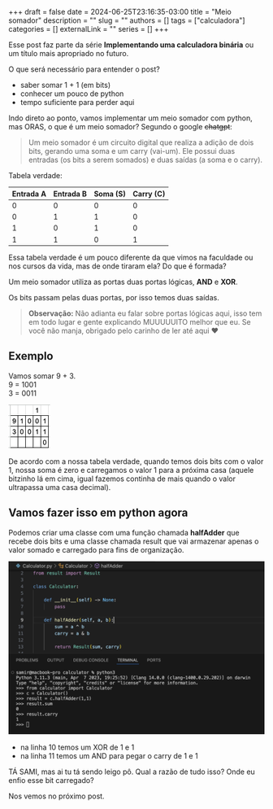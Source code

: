 +++ 
draft = false
date = 2024-06-25T23:16:35-03:00
title = "Meio somador"
description = ""
slug = ""
authors = []
tags = ["calculadora"]
categories = []
externalLink = ""
series = []
+++

Esse post faz parte da série **Implementando uma calculadora binária** ou um título mais apropriado no futuro.

O que será necessário para entender o post?
- saber somar 1 + 1 (em bits)
- conhecer um pouco de python
- tempo suficiente para perder aqui

Indo direto ao ponto, vamos implementar um meio somador com python, mas ORAS, o que é um meio somador?
Segundo o google ~~chatgpt~~:

> Um meio somador é um circuito digital que realiza a adição de dois bits, gerando uma soma e um carry (vai-um). Ele possui duas entradas (os bits a serem somados) e duas saídas (a soma e o carry).

Tabela verdade:

| Entrada A | Entrada B | Soma (S) | Carry (C) |
|-----------|-----------|----------|-----------|
|     0     |     0     |     0    |     0     |
|     0     |     1     |     1    |     0     |
|     1     |     0     |     1    |     0     |
|     1     |     1     |     0    |     1     |

Essa tabela verdade é um pouco diferente da que vimos na faculdade ou nos cursos da vida, mas de onde tiraram ela? Do que é formada?

Um meio somador utiliza as portas duas portas lógicas, **AND** e **XOR**.

Os bits passam pelas duas portas, por isso temos duas saídas.

> **Observação:**
> Não adianta eu falar sobre portas lógicas aqui, isso tem em todo lugar e gente explicando MUUUUUITO melhor que eu. Se você não manja, obrigado pelo carinho de ler até aqui &#10084;


## Exemplo

Vamos somar 9 + 3.  
9 = 1001  
3 = 0011

![soma de nove com três](soma9e3.png)

De acordo com a nossa tabela verdade, quando temos dois bits com o valor 1, nossa soma é zero e carregamos o valor 1 para a próxima casa (aquele bitzinho lá em cima, igual fazemos continha de mais quando o valor ultrapassa uma casa decimal).

## Vamos fazer isso em python agora

Podemos criar uma classe com uma função chamada __halfAdder__  que recebe dois bits e uma classe chamada result que vai armazenar apenas o valor somado e carregado para fins de organização.

![soma de nove com três](meio-somador-python.png)

- na linha 10 temos um XOR de 1 e 1
- na linha 11 temos um AND para pegar o carry de 1 e 1

TÁ SAMI, mas ai tu tá sendo leigo pô. Qual a razão de tudo isso? Onde eu enfio esse bit carregado?

Nos vemos no próximo post. 
